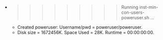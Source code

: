 * >>>>>>>>> Running inst-min-con-users-poweruser.sh ...
  * Created poweruser: Username/pwd = poweruser/poweruser.
  * Disk size = 1672456K. Space Used = 28K. Runtime = 00:00:00:00.
